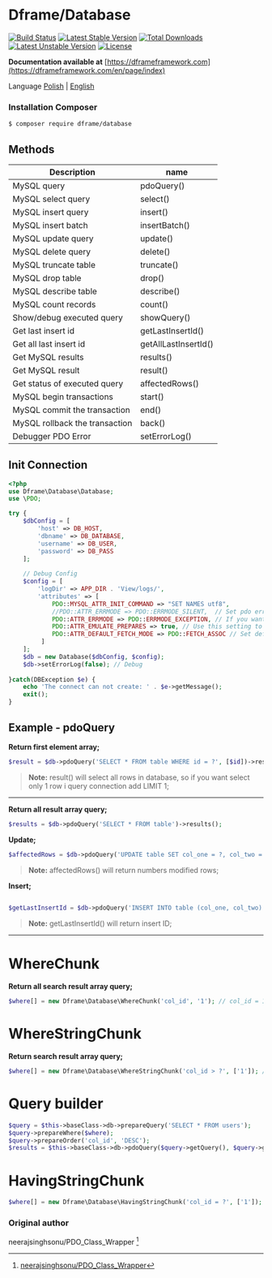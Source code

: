 # Dframe/Database

[![Build Status](https://travis-ci.org/dframe/database.svg?branch=master)](https://travis-ci.org/dframe/database) [![Latest Stable Version](https://poser.pugx.org/dframe/database/v/stable)](https://packagist.org/packages/dframe/database) [![Total Downloads](https://poser.pugx.org/dframe/database/downloads)](https://packagist.org/packages/dframe/database) [![Latest Unstable Version](https://poser.pugx.org/dframe/dframe/v/unstable)](https://packagist.org/packages/dframe/database) [![License](https://poser.pugx.org/dframe/dframe/license)](https://packagist.org/packages/dframe/dframe)

**Documentation available at** [https://dframeframework.com](https://dframeframework.com/en/page/index)

Language
[Polish](https://dframeframework.com/en/page/docs) | [English](https://dframeframework.com/en/page/docs)

### Installation Composer

```sh
$ composer require dframe/database
```


Methods
-------------
Description | name
-------- | ---
MySQL query                         |        pdoQuery()
MySQL select query                  |        select()
MySQL insert query                  |        insert()
MySQL insert batch                  |        insertBatch()
MySQL update query                  |        update()
MySQL delete query                  |        delete()
MySQL truncate table                |        truncate()
MySQL drop table                    |        drop()
MySQL describe table                |        describe()
MySQL count records                 |        count()
Show/debug executed query           |        showQuery()
Get last insert id                  |        getLastInsertId()
Get all last insert id              |        getAllLastInsertId()
Get MySQL results                   |        results()
Get MySQL result                    |        result()
Get status of executed query        |        affectedRows()
MySQL begin transactions            |        start()
MySQL commit the transaction        |        end()
MySQL rollback the transaction      |        back()
Debugger PDO Error                  |        setErrorLog()


Init Connection
-------------
```php
<?php 
use Dframe\Database\Database;
use \PDO;

try {
    $dbConfig = [
        'host' => DB_HOST,
        'dbname' => DB_DATABASE,
        'username' => DB_USER,
        'password' => DB_PASS
    ];
    
    // Debug Config 
    $config = [
        'logDir' => APP_DIR . 'View/logs/',
        'attributes' => [
            PDO::MYSQL_ATTR_INIT_COMMAND => "SET NAMES utf8", 
            //PDO::ATTR_ERRMODE => PDO::ERRMODE_SILENT,  // Set pdo error mode silent
            PDO::ATTR_ERRMODE => PDO::ERRMODE_EXCEPTION, // If you want to Show Class exceptions on Screen, Uncomment below code 
            PDO::ATTR_EMULATE_PREPARES => true, // Use this setting to force PDO to either always emulate prepared statements (if TRUE), or to try to use native prepared statements (if FALSE). 
            PDO::ATTR_DEFAULT_FETCH_MODE => PDO::FETCH_ASSOC // Set default pdo fetch mode as fetch assoc
         ]
    ];
    $db = new Database($dbConfig, $config);
    $db->setErrorLog(false); // Debug
    
}catch(DBException $e) {
    echo 'The connect can not create: ' . $e->getMessage(); 
    exit();
}

```


Example - pdoQuery
-------------------
**Return first element array;**
```php
$result = $db->pdoQuery('SELECT * FROM table WHERE id = ?', [$id])->result();

```
> **Note:** result() will select all rows in database, so if you want select only 1 row i query connection add LIMIT 1;


----------

**Return all result array query;**
```php
$results = $db->pdoQuery('SELECT * FROM table')->results();
```

**Update;**
```php
$affectedRows = $db->pdoQuery('UPDATE table SET col_one = ?, col_two = ?', [$col_one, $col_two])->affectedRows();
```
> **Note:** affectedRows() will return numbers modified rows;


**Insert;**
```php
 
$getLastInsertId = $db->pdoQuery('INSERT INTO table (col_one, col_two) VALUES (?,?)', [$col_one, $col_two])->getLastInsertId();
```
> **Note:** getLastInsertId() will return insert ID;
> 

----------

WhereChunk
===================

**Return all search result array query;**
```php
$where[] = new Dframe\Database\WhereChunk('col_id', '1'); // col_id = 1
```
WhereStringChunk
===================

**Return search result array query;**
```php
$where[] = new Dframe\Database\WhereStringChunk('col_id > ?', ['1']); // col_id > 1
```

Query builder
===================
```php
$query = $this->baseClass->db->prepareQuery('SELECT * FROM users');
$query->prepareWhere($where);
$query->prepareOrder('col_id', 'DESC');
$results = $this->baseClass->db->pdoQuery($query->getQuery(), $query->getParams())->results();
```

HavingStringChunk
===================
```php
$where[] = new Dframe\Database\HavingStringChunk('col_id = ?', ['1']); // col_id > 1
```

### Original author

neerajsinghsonu/PDO_Class_Wrapper [^neerajsinghsonu/PDO_Class_Wrapper]

  [^neerajsinghsonu/PDO_Class_Wrapper]: [neerajsinghsonu/PDO_Class_Wrapper](https://github.com/neerajsinghsonu/PDO_Class_Wrapper)
